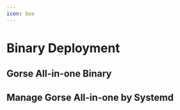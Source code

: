 ```yaml
---
icon: box
---
```

# Binary Deployment


## Gorse All-in-one Binary

## Manage Gorse All-in-one by Systemd
